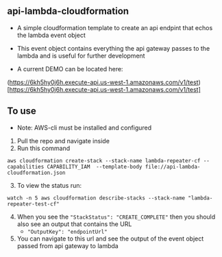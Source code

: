 ## api-lambda-cloudformation

- A simple cloudformation template to create an api endpint that echos the lambda event object
- This event object contains everything the api gateway passes to the lambda and is useful for further development

- A current DEMO can be located here:

(https://6kh5hy0j6h.execute-api.us-west-1.amazonaws.com/v1/test)[https://6kh5hy0j6h.execute-api.us-west-1.amazonaws.com/v1/test]

## To use

- Note: AWS-cli must be installed and configured

1. Pull the repo and navigate inside
1. Run this command

```
aws cloudformation create-stack --stack-name lambda-repeater-cf --capabilities CAPABILITY_IAM  --template-body file://api-lambda-cloudformation.json
```

3. To view the status run:

```
watch -n 5 aws cloudformation describe-stacks --stack-name "lambda-repeater-test-cf"
```

4. When you see the `"StackStatus": "CREATE_COMPLETE"` then you should also see an output that contains the URL
   - `"OutputKey": "endpointUrl"`
5. You can navigate to this url and see the output of the event object passed from api gateway to lambda
